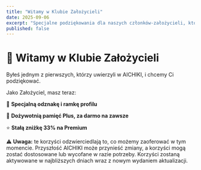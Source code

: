 ```yaml
---
title: "Witamy w Klubie Założycieli"
date: 2025-09-06
excerpt: "Specjalne podziękowania dla naszych członków-założycieli, którzy wierzyli w AICHIKI od samego początku."
published: false
---
```


# 🎉 Witamy w Klubie Założycieli

Byłeś jednym z pierwszych, którzy uwierzyli w AICHIKI, i chcemy Ci podziękować.

Jako Założyciel, masz teraz:

🏅 **Specjalną odznakę i ramkę profilu**

🧠 **Dożywotnią pamięć Plus, za darmo na zawsze**

⭐ **Stałą zniżkę 33% na Premium**

⚠️ **Uwaga:** te korzyści odzwierciedlają to, co możemy zaoferować w tym momencie. Przyszłość AICHIKI może przynieść zmiany, a korzyści mogą zostać dostosowane lub wycofane w razie potrzeby. Korzyści zostaną aktywowane w najbliższych dniach wraz z nowym wydaniem aktualizacji.